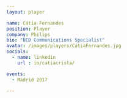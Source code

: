 ```yaml
---
layout: player

name: Cátia Fernandes
position: Player
company: Philips
bio: "BCD Communications Specialist"
avatar: /images/players/CatiaFernandes.jpg
socials:
  - name: linkedin
    url : in/catiacrista/

events:
  - Madrid 2017

---
```

